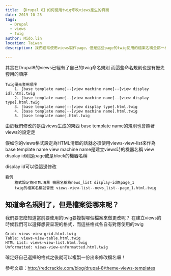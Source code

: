 ```yaml
---
title: 【Drupal 8】如何使用twig修改views產生的頁面
date: 2019-10-25
tags: 
  - Drupal
  - views
  - twig
author: Mido.lin
location: Taiwan
description: 我們經常使用views製作page，但是這些page的twig使用的檔案名稱全都一模一樣...萬一我就是只有這個views特別跟人家不一樣的話該怎麼辦呢？

---
```


其實在Drupal8的views已經有了自己的twig命名規則
而這些命名規則也是有優先套用的順序

```
Twig優先套用順序
    1. [base template name]--[view machine name]--[view display id].html.twig
    2. [base template name]--[view machine name]--[view display type].html.twig
    3. [base template name]--[view display type].html.twig
    4. [base template name]--[view machine name].html.twig
    5. [base template name].html.twig
```

由於我們修改的是由views生成的東西
base template name的規則也會照著views的設定走



假如你的views格式設定為HTML清單的話就必須使用views-view-list來作為base template name
view machine name是建立views時的機器名稱
view display id則是page或是block的機器名稱

display id可以從這邊修改

```
範例
    格式設定為HTML清單 機器名稱為news_list display-id為page_1
    twig的檔案名稱就會是 views-view-list--news_list--page_1.html.twig
```

## 知道命名規則了，但是檔案從哪來呢？
我們要怎麼知道當前要使用的twig要複製哪個檔案來做更改呢？
在建立views的時候我們可以選擇想要呈現的格式，而這些格式各自有對應使用的twig


``` text
Grid: views-view-grid.html.twig
Table: views-view-table.html.twig
HTML List: views-view-list.html.twig
Unformatted: views-view-unformatted.html.twig
```

確定好自己選擇的格式之後就可以複製一份出來修改檔名囉！

參考文章：http://redcrackle.com/blog/drupal-8/theme-views-templates